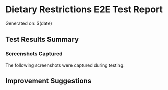 # Dietary Restrictions E2E Test Report

Generated on: $(date)

## Test Results Summary

### Screenshots Captured

The following screenshots were captured during testing:

## Improvement Suggestions

